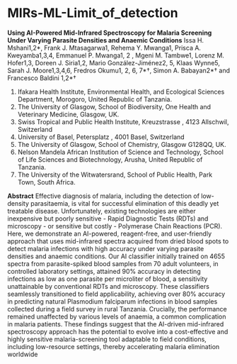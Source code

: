 # MIRs-ML-Limit_of_detection

 **Using AI-Powered Mid-Infrared Spectroscopy for Malaria Screening Under Varying Parasite Densities and Anaemic Conditions**
Issa H. Mshani1,2*, Frank J. Mtasagarwa1, Rehema Y. Mwanga1, Prisca A. Kweyamba1,3,4, Emmanuel P. Mwanga1, 2 , Mgeni M. Tambwe1, Lorenz M. Hofer1,3, Doreen J. Siria1,2, Mario González-Jiménez2, 5, Klaas Wynne5, Sarah J. Moore1,3,4,6, Fredros Okumu1, 2, 6, 7*†, Simon A. Babayan2*† and Francesco Baldini 1,2*†

1.	Ifakara Health Institute, Environmental Health, and Ecological Sciences Department, Morogoro, United Republic of Tanzania.
2.	The University of Glasgow, School of Biodiversity, One Health and Veterinary Medicine, Glasgow, UK.
3.	Swiss Tropical and Public Health Institute, Kreuzstrasse , 4123 Allschwil, Switzerland
4.	University of Basel, Petersplatz , 4001 Basel, Switzerland
5.	The University of Glasgow, School of Chemistry, Glasgow G128QQ, UK.
6.	Nelson Mandela African Institution of Science and Technology, School of Life Sciences and Biotechnology, Arusha, United Republic of Tanzania.
7.	The University of the Witwatersrand, School of Public Health, Park Town, South Africa.

**Abstract**
Effective diagnosis of malaria, including the detection of low-density parasitaemia, is vital for successful elimination of this deadly yet treatable disease. Unfortunately, existing technologies are either inexpensive but poorly sensitive - Rapid Diagnostic Tests (RDTs) and microscopy - or sensitive but costly - Polymerase Chain Reactions (PCR). Here, we demonstrate an AI-powered, reagent-free, and user-friendly approach that uses mid-infrared spectra acquired from dried blood spots to detect malaria infections with high accuracy under varying parasite densities and anaemic conditions. Our AI classifier initially trained on 4655 spectra from parasite-spiked blood samples from 70 adult volunteers, in controlled laboratory settings, attained 90% accuracy in detecting infections as low as one parasite per microliter of blood, a sensitivity unattainable by conventional RDTs and microscopy. These classifiers seamlessly transitioned to field applicability, achieving over 80% accuracy in predicting natural Plasmodium falciparum infections in blood samples collected during a field survey in rural Tanzania. Crucially, the performance remained unaffected by various levels of anaemia, a common complication in malaria patients. These findings suggest that the AI-driven mid-infrared spectroscopy approach has the potential to evolve into a cost-effective and highly sensitive malaria-screening tool adaptable to field conditions, including low-resource settings, thereby accelerating malaria elimination worldwide
